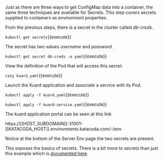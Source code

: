 Just as there are three ways to get ConfigMap data into a container, the same three techniques are available for Secrets. This step covers secrets supplied to containers as environment properties.

From the previous steps, there is a secret in the cluster called _db-creds_.

`kubectl get secrets`{{execute}}

The secret has two values _username_ and _password_.

`kubectl get secret db-creds -o yaml`{{execute}}

View the definition of the Pod that will access this secret.

`caty kuard.yaml`{{execute}}

Launch the Kuard application and associate a service with its Pod.

`kubectl apply -f kuard.yaml`{{execute}}

`kubectl apply -f kuard-service.yaml`{{execute}}

The kuard application portal can be seen at this link

https://[[HOST_SUBDOMAIN]]-31001-[[KATACODA_HOST]].environments.katacoda.com/-/env

Notice at the bottom of the Server Env page the two secrets are present.

This exposes the basics of secrets. There is a bit more to secrets than just this example which is [documented here](https://kubernetes.io/docs/concepts/configuration/secret/).
